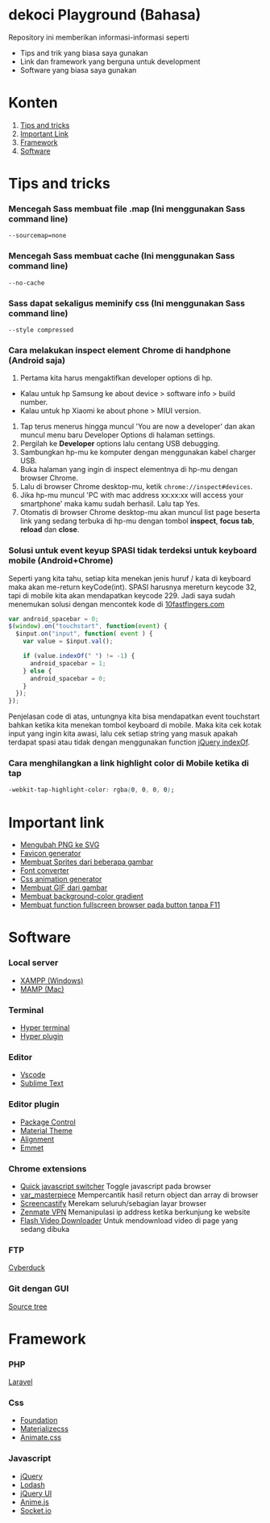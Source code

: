 # dekoci Playground (Bahasa)

Repository ini memberikan informasi-informasi seperti
- Tips and trik yang biasa saya gunakan
- Link dan framework yang berguna untuk development
- Software yang biasa saya gunakan

# Konten

1. [Tips and tricks](#tips-and-tricks)
1. [Important Link](#important-link)
1. [Framework](#framework)
1. [Software](#software)

# Tips and tricks

### Mencegah Sass membuat file .map (Ini menggunakan Sass command line)

  ```shell
  --sourcemap=none
  ```

### Mencegah Sass membuat cache (Ini menggunakan Sass command line)

  ```shell
  --no-cache
  ```

### Sass dapat sekaligus meminify css (Ini menggunakan Sass command line)

  ```shell
  --style compressed
  ```
  
### Cara melakukan inspect element Chrome di handphone (Android saja)

1. Pertama kita harus mengaktifkan developer options di hp.
  - Kalau untuk hp Samsung ke about device > software info > build number.
  - Kalau untuk hp Xiaomi ke about phone > MIUI version.
1. Tap terus menerus hingga muncul 'You are now a developer' dan akan muncul menu baru Developer Options di halaman settings.
1. Pergilah ke **Developer** options lalu centang USB debugging.
1. Sambungkan hp-mu ke komputer dengan menggunakan kabel charger USB.
1. Buka halaman yang ingin di inspect elementnya di hp-mu dengan browser Chrome.
1. Lalu di browser Chrome desktop-mu, ketik `chrome://inspect#devices`.
1. Jika hp-mu muncul 'PC with mac address xx:xx:xx will access your smartphone' maka kamu sudah berhasil. Lalu tap Yes.
1. Otomatis di browser Chrome desktop-mu akan muncul list page beserta link yang sedang terbuka di hp-mu dengan tombol **inspect**, **focus tab**, **reload** dan **close**.

### Solusi untuk event keyup SPASI tidak terdeksi untuk keyboard mobile (Android+Chrome)

Seperti yang kita tahu, setiap kita menekan jenis huruf / kata di keyboard maka akan me-return keyCode(int).
SPASI harusnya mereturn keycode 32, tapi di mobile kita akan mendapatkan keycode 229.
Jadi saya sudah menemukan solusi dengan mencontek kode di [10fastfingers.com](https://10fastfingers.com/)

```javascript
var android_spacebar = 0;
$(window).on("touchstart", function(event) {
  $input.on("input", function( event ) {
    var value = $input.val();	

    if (value.indexOf(" ") != -1) {
      android_spacebar = 1;
    } else {
      android_spacebar = 0;
    }
  });
});
```

Penjelasan code di atas, untungnya kita bisa mendapatkan event touchstart bahkan ketika kita menekan tombol keyboard di mobile. 
Maka kita cek kotak input yang ingin kita awasi, lalu cek setiap string yang masuk apakah terdapat spasi atau tidak dengan menggunakan function [jQuery indexOf](https://www.w3schools.com/jsref/jsref_indexof.asp).

### Cara menghilangkan a link highlight color di Mobile ketika di tap

```css
-webkit-tap-highlight-color: rgba(0, 0, 0, 0);
```

# Important link

- [Mengubah PNG ke SVG](http://www.online-convert.com/result/35c9d026a93397d4f529fd15f6ec3669)
- [Favicon generator](http://www.favicon-generator.org/)
- [Membuat Sprites dari beberapa gambar](http://spritegen.website-performance.org/)
- [Font converter](https://onlinefontconverter.com/)
- [Css animation generator](http://cssanimate.com/)
- [Membuat GIF dari gambar](http://gifcreator.me/)
- [Membuat background-color gradient](http://www.colorzilla.com/gradient-editor/)
- [Membuat function fullscreen browser pada button tanpa F11](http://stackoverflow.com/questions/3900701/onclick-go-full-screen)

# Software

### Local server

- [XAMPP (Windows)](https://www.apachefriends.org/index.html)
- [MAMP (Mac)](https://www.mamp.info/en/)

### Terminal 

- [Hyper terminal](https://hyper.is/)
- [Hyper plugin](https://github.com/bnb/awesome-hyper)

### Editor

- [Vscode](https://code.visualstudio.com/)
- [Sublime Text](https://www.sublimetext.com/)

### Editor plugin

- [Package Control](https://packagecontrol.io/installation)
- [Material Theme](https://github.com/equinusocio/material-theme)
- [Alignment](https://packagecontrol.io/packages/Alignment)
- [Emmet](https://emmet.io/)

### Chrome extensions

- [Quick javascript switcher](https://chrome.google.com/webstore/detail/quick-javascript-switcher/geddoclleiomckbhadiaipdggiiccfje?hl=en) Toggle javascript pada browser
- [var_masterpiece](https://chrome.google.com/webstore/detail/varmasterpiece/chfhddogiigmfpkcmgfpolalagdcamkl?hl=en) Mempercantik hasil return object dan array di browser
- [Screencastify](https://chrome.google.com/webstore/detail/screencastify-screen-vide/mmeijimgabbpbgpdklnllpncmdofkcpn?hl=en) Merekam seluruh/sebagian layar browser
- [Zenmate VPN](https://chrome.google.com/webstore/detail/zenmate-vpn-best-cyber-se/fdcgdnkidjaadafnichfpabhfomcebme?hl=en) Memanipulasi ip address ketika berkunjung ke website
- [Flash Video Downloader](https://chrome.google.com/webstore/detail/flash-video-downloader/aiimdkdngfcipjohbjenkahhlhccpdbc?hl=en) Untuk mendownload video di page yang sedang dibuka

### FTP 

[Cyberduck](https://cyberduck.io/?l=en)

### Git dengan GUI

[Source tree](https://www.sourcetreeapp.com/)

# Framework

### PHP

[Laravel](https://laravel.com/)

### Css

- [Foundation](http://foundation.zurb.com/)
- [Materializecss](http://materializecss.com/)
- [Animate.css](https://daneden.github.io/animate.css/)

### Javascript

- [jQuery](https://jquery.com/)
- [Lodash](https://lodash.com/)
- [jQuery UI](https://jqueryui.com/)
- [Anime.js](http://anime-js.com/)
- [Socket.io](https://socket.io/)
